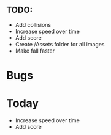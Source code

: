 ## TODO: 
- Add collisions 
- Increase speed over time
- Add score
- Create /Assets folder for all images
- Make fall faster

# Bugs

# Today
- Increase speed over time
- Add score